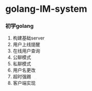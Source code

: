 # golang-IM-system

### 初学golang

1. 构建基础server
2. 用户上线提醒
3. 在线用户查询
4. 公聊模式
5. 私聊模式
6. 用户名更改
7. 超时强踢
8. 客户端实现
